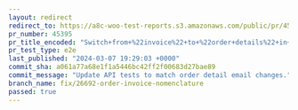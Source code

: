 ```yaml
---
layout: redirect
redirect_to: https://a8c-woo-test-reports.s3.amazonaws.com/public/pr/45395/e2e/index.html
pr_number: 45395
pr_title_encoded: "Switch+from+%22invoice%22+to+%22order+details%22+in+our+emails."
pr_test_type: e2e
last_published: "2024-03-07 19:29:03 +0000"
commit_sha: a061a77a68e1f1a5446bc42ff2f00683d27bae89
commit_message: "Update API tests to match order detail email changes."
branch_name: fix/26692-order-invoice-nomenclature
passed: true
---
```

